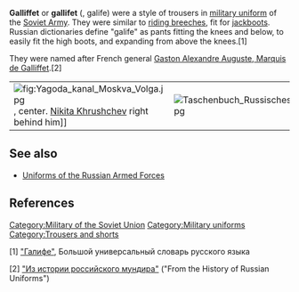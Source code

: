 **Galliffet** or **gallifet** (, galife) were a style of trousers in
[military uniform](military_uniform "wikilink") of the [Soviet
Army](Soviet_Army "wikilink"). They were similar to [riding
breeches](riding_breeches "wikilink"), fit for
[jackboots](jackboots "wikilink"). Russian dictionaries define "galife"
as pants fitting the knees and below, to easily fit the high boots, and
expanding from above the knees.[1]

They were named after French general [Gaston Alexandre Auguste, Marquis
de
Galliffet](Gaston_Alexandre_Auguste,_Marquis_de_Galliffet "wikilink").[2]

|                                                                                                                                                        |                                                                            |                                                            |
|--------------------------------------------------------------------------------------------------------------------------------------------------------|----------------------------------------------------------------------------|------------------------------------------------------------|
| ![](Yagoda_kanal_Moskva_Volga.jpg "fig:Yagoda_kanal_Moskva_Volga.jpg"), center. [Nikita Khrushchev](Nikita_Khrushchev "wikilink") right behind him\]\] | ![](Taschenbuch_Russisches_Heer_1.jpg "Taschenbuch_Russisches_Heer_1.jpg") | ![](Gaston_Galliffet_1893.jpg "Gaston_Galliffet_1893.jpg") |

## See also

-   [Uniforms of the Russian Armed
    Forces](Uniforms_of_the_Russian_Armed_Forces "wikilink")

## References

[Category:Military of the Soviet
Union](Category:Military_of_the_Soviet_Union "wikilink")
[Category:Military uniforms](Category:Military_uniforms "wikilink")
[Category:Trousers and shorts](Category:Trousers_and_shorts "wikilink")

[1] ["Галифе"](https://books.google.com/books?id=CavOAAAAQBAJ&pg=PA289),
Большой универсальный словарь русского языка

[2] ["Из истории российского
мундира"](https://books.google.com/books?id=ZgIoAAAAMAAJ&q=%D0%93%D0%B0%D0%BB%D0%B8%D1%84%D0%B5+%D0%B1%D1%80%D1%8E%D0%BA%D0%B8&dq=%D0%93%D0%B0%D0%BB%D0%B8%D1%84%D0%B5+%D0%B1%D1%80%D1%8E%D0%BA%D0%B8)
("From the History of Russian Uniforms")